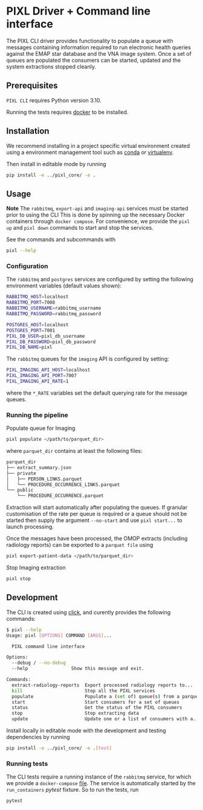 # PIXL Driver + Command line interface

The PIXL CLI driver provides functionality to populate a queue with messages containing information
required to run electronic health queries against the EMAP star database and the VNA image system.
Once a set of queues are populated the consumers can be started, updated and the system extractions
stopped cleanly.

## Prerequisites

`PIXL CLI` requires Python version 3.10.

Running the tests requires [docker](https://docs.docker.com/get-docker/) to be installed.

## Installation

We recommend installing in a project specific virtual environment created using a environment
management tool such as [conda](https://docs.conda.io/en/latest/) or
[virtualenv](https://virtualenv.pypa.io/en/latest/).

Then install in editable mode by running

```bash
pip install -e ../pixl_core/ -e .
```

## Usage

**Note** The `rabbitmq`, `export-api` and `imaging-api` services must be started prior to using the CLI
This is done by spinning up the necessary Docker containers through `docker compose`.
For convenience, we provide the `pixl up` and `pixl down` commands to start and stop the services.

See the commands and subcommands with

```bash
pixl --help
```

### Configuration

The `rabbitmq` and `postgres` services are configured by setting the following environment variables
(default values shown):

```sh
RABBITMQ_HOST=localhost
RABBITMQ_PORT=7008
RABBITMQ_USERNAME=rabbitmq_username
RABBITMQ_PASSWORD=rabbitmq_password

POSTGRES_HOST=localhost
POSTGRES_PORT=7001
PIXL_DB_USER=pixl_db_username
PIXL_DB_PASSWORD=pixl_db_password
PIXL_DB_NAME=pixl
```

The `rabbitmq` queues for the `imaging` API is configured by setting:

```sh
PIXL_IMAGING_API_HOST=localhost
PIXL_IMAGING_API_PORT=7007
PIXL_IMAGING_API_RATE=1
```

where the `*_RATE` variables set the default querying rate for the message queues.

### Running the pipeline

Populate queue for Imaging

```bash
pixl populate </path/to/parquet_dir>
```

where `parquet_dir` contains at least the following files:

```sh
parquet_dir
├── extract_summary.json
├── private
│   ├── PERSON_LINKS.parquet
│   └── PROCEDURE_OCCURRENCE_LINKS.parquet
└── public
    └── PROCEDURE_OCCURRENCE.parquet
```

Extraction will start automatically after populating the queues.  If granular
customisation of the rate per queue is required or a queue should not be started
then supply the argument `--no-start` and use `pixl start...` to launch
processing.

Once the messages have been processed, the OMOP extracts (including radiology reports) can be
exported to a `parquet file` using

```sh
pixl export-patient-data </path/to/parquet_dir>
```

Stop Imaging extraction

```bash
pixl stop
```

## Development

The CLI is created using [click](https://click.palletsprojects.com/en/8.0.x/), and curently provides
the following commands:

```sh
$ pixl --help
Usage: pixl [OPTIONS] COMMAND [ARGS]...

  PIXL command line interface

Options:
  --debug / --no-debug
  --help                Show this message and exit.

Commands:
  extract-radiology-reports  Export processed radiology reports to...
  kill                       Stop all the PIXL services
  populate                   Populate a (set of) queue(s) from a parquet...
  start                      Start consumers for a set of queues
  status                     Get the status of the PIXL consumers
  stop                       Stop extracting data
  update                     Update one or a list of consumers with a...
```

Install locally in editable mode with the development and testing dependencies by running

```bash
pip install -e ../pixl_core/ -e .[test]
```

### Running tests

The CLI tests require a running instance of the `rabbitmq` service, for which we provide a
`docker-compose` [file](./tests/docker-compose.yml). The service is automatically started by the
`run_containers` _pytest_ fixture. So to run the tests, run

```bash
pytest
```
